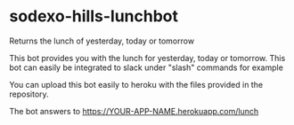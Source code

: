 # sodexo-hills-lunchbot
Returns the lunch of yesterday, today or tomorrow


This bot provides you with the lunch for yesterday, today or tomorrow. This bot can easily be integrated to slack under "slash" commands for example

You can upload this bot easily to heroku with the files provided in the repository.

The bot answers to https://YOUR-APP-NAME.herokuapp.com/lunch
